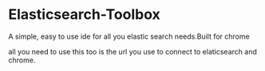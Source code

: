 # Elasticsearch-Toolbox
A simple, easy to use ide for all you elastic search needs.Built for chrome


all you need to use this too is the url you use to connect to elaticsearch and chrome.

[Chrome extension link]: https://chrome.google.com/webstore/detail/elasticsearch-toolbox/focdbmjgdonlpdknobfghplhmafpgfbp
